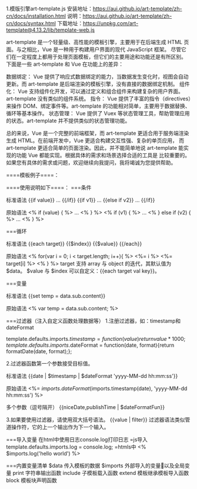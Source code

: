 1.模版引擎art-template.js
安装地址：https://aui.github.io/art-template/zh-cn/docs/installation.html
说明：https://aui.github.io/art-template/zh-cn/docs/syntax.html
下载地址：https://unpkg.com/art-template@4.13.2/lib/template-web.js

art-template 是一个轻量级、高性能的模板引擎，主要用于在后端生成 HTML 页面。与之相比，Vue 是一种用于构建用户界面的现代 JavaScript 框架。
尽管它们在一定程度上都用于处理页面模板，但它们的主要用途和功能还是有所区别。
下面是一些 art-template 和 Vue 在功能上的差异：

数据绑定： Vue 提供了响应式数据绑定的能力，当数据发生变化时，视图会自动更新。而 art-template 是后端渲染的模板引擎，没有直接的数据绑定机制。
组件化： Vue 支持组件化开发，可以通过定义和组合组件来构建复杂的用户界面。art-template 没有类似的组件系统。
指令： Vue 提供了丰富的指令（directives）来操作 DOM、绑定事件等。art-template 的功能相对简单，主要用于数据替换、循环等基本操作。
状态管理： Vue 提供了 Vuex 等状态管理工具，帮助管理应用的状态。art-template 并不提供类似的状态管理功能。

总的来说，Vue 是一个完整的前端框架，而 art-template 更适合用于服务端渲染生成 HTML。在前端开发中，Vue 更适合构建交互性强、复杂的单页应用，
而 art-template 更适合简单的页面渲染。因此，并不能简单地说 art-template 能实现的功能 Vue 都能实现。根据具体的需求和场景选择合适的工具是
比较重要的。如果您有具体的需求或问题，欢迎继续向我提问，我将竭诚为您提供帮助。

====模板例子====：
<script src="lib/template-web.js"></script>
<div id="user-id"></div>
<script id="tpl-user" type="text/html">
{{if user}}
  <h2>{{user.name}}</h2>
{{/if}}
</script>
<script>
function renderUser() {
  var html = template('tpl-user', {user: {name: '张三'}});
  document.getElementById('user-id').innerHTML = html;// 渲染模板,到div 中
}
</script>
====使用说明如下====：
===条件

标准语法
{{if value}} ... {{/if}}
{{if v1}} ... {{else if v2}} ... {{/if}}

原始语法
<% if (value) { %> ... <% } %>
<% if (v1) { %> ... <% } else if (v2) { %> ... <% } %>

===循环

标准语法
{{each target}}
    {{$index}} {{$value}}
{{/each}}

原始语法
<% for(var i = 0; i < target.length; i++){ %>
    <%= i %> <%= target[i] %>
<% } %>
target 支持 array 与 object 的迭代，其默认值为 $data。
$value 与 $index 可以自定义：{{each target val key}}。

===变量

标准语法
{{set temp = data.sub.content}}

原始语法
<% var temp = data.sub.content; %>

===过滤器（注入自定义函数处理数据等）
1.注册过滤器，如：timestamp和dateFormat

template.defaults.imports.$timestamp = function(value){return value * 1000};
template.defaults.imports.$dateFormat = function(date, format){return formatDate(date, format);};

2.过滤器函数第一个参数接受目标值。

标准语法
<span class="time">{{date | $timestamp | $dateFormat 'yyyy-MM-dd hh:mm:ss'}}</span>

原始语法
<span class="time"><%= $imports.dateFormat($imports.timestamp(date), 'yyyy-MM-dd hh:mm:ss') %></span>

多个参数（逗号隔开）
<span>{{niceDate,publishTime | $dateFormatFun}}</span>

3.如果要使用过滤器，请使用双大括号语法。
{{value | filter}} 过滤器语法类似管道操作符，它的上一个输出作为下一个输入。

===导入变量
在html中使用日志console.log打印日志
=js导入
template.defaults.imports.log = console.log;
=htmls中
<% $imports.log('hello world') %>

===内置变量清单
$data 传入模板的数据
$imports 外部导入的变量以及全局变量
print 字符串输出函数
include 子模板载入函数
extend 模板继承模板导入函数
block 模板块声明函数